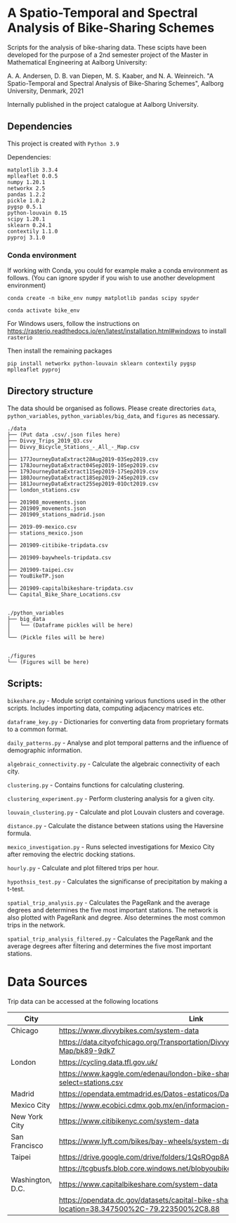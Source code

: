 # A Spatio-Temporal and Spectral Analysis of Bike-Sharing Schemes

Scripts for the analysis of bike-sharing data. These scipts have been developed for the purpose of a 2nd semester project of the Master in Mathematical Engineering at Aalborg University:

A. A. Andersen, D. B. van Diepen, M. S. Kaaber, and N. A. Weinreich. "A Spatio-Temporal and Spectral Analysis of Bike-Sharing Schemes", Aalborg University, Denmark, 2021

Internally published in the project catalogue at Aalborg University.


## Dependencies
This project is created with `Python 3.9`

Dependencies:
```
matplotlib 3.3.4
mplleaflet 0.0.5
numpy 1.20.1
networkx 2.5
pandas 1.2.2
pickle 1.0.2
pygsp 0.5.1
python-louvain 0.15
scipy 1.20.1
sklearn 0.24.1
contextily 1.1.0
pyproj 3.1.0
```

### Conda environment
If working with Conda, you could for example make a conda environment as follows. (You can ignore spyder if you wish to use another development environment)

```
conda create -n bike_env numpy matplotlib pandas scipy spyder

conda activate bike_env
```
For Windows users, follow the instructions on https://rasterio.readthedocs.io/en/latest/installation.html#windows to install `rasterio`

Then install the remaining packages
```
pip install networkx python-louvain sklearn contextily pygsp mplleaflet pyproj
```

## Directory structure

The data should be organised as follows. Please create directories `data`, `python_variables`, `python_variables/big_data`, and `figures` as necessary.

```
./data
├── (Put data .csv/.json files here)
├── Divvy_Trips_2019_Q3.csv
├── Divvy_Bicycle_Stations_-_All_-_Map.csv
│
├── 177JourneyDataExtract28Aug2019-03Sep2019.csv
├── 178JourneyDataExtract04Sep2019-10Sep2019.csv
├── 179JourneyDataExtract11Sep2019-17Sep2019.csv
├── 180JourneyDataExtract18Sep2019-24Sep2019.csv
├── 181JourneyDataExtract25Sep2019-01Oct2019.csv
├── london_stations.csv
│
├── 201908_movements.json
├── 201909_movements.json
├── 201909_stations_madrid.json
│
├── 2019-09-mexico.csv
├── stations_mexico.json
│
├── 201909-citibike-tripdata.csv
│
├── 201909-baywheels-tripdata.csv
│
├── 201909-taipei.csv
├── YouBikeTP.json
│
├── 201909-capitalbikeshare-tripdata.csv
└── Capital_Bike_Share_Locations.csv


./python_variables
├── big_data
│   └── (Dataframe pickles will be here)
│
└── (Pickle files will be here)


./figures
└── (Figures will be here)
```

## Scripts:

`bikeshare.py`
	- Module script containing various functions used in the other scripts. Includes importing data, computing adjacency matrices etc.

`dataframe_key.py`
	- Dictionaries for converting data from proprietary formats to a common format.

`daily_patterns.py`
	- Analyse and plot temporal patterns and the influence of demographic information.

`algebraic_connectivity.py`
	- Calculate the algebraic connectivity of each city.

`clustering.py`
	- Contains functions for calculating clustering.

`clustering_experiment.py`
	- Perform clustering analysis for a given city.

`louvain_clustering.py`
	- Calculate and plot Louvain clusters and coverage.

`distance.py`
	- Calculate the distance between stations using the Haversine formula.

`mexico_investigation.py`
	- Runs selected investigations for Mexico City after removing the electric docking stations.

`hourly.py`
	- Calculate and plot filtered trips per hour.

`hypothsis_test.py`
	- Calculates the significanse of precipitation by making a t-test.

`spatial_trip_analysis.py`
	- Calculates the PageRank and the average degrees and determines the five most important stations. The network is also plotted with PageRank and degree. Also determines the most common trips in the network.

`spatial_trip_analysis_filtered.py`
	- Calculates the PageRank and the average degrees after filtering and determines the five most important stations.

# Data Sources
Trip data can be accessed at the following locations

| City             | Link                                                                                                         |
|------------------|--------------------------------------------------------------------------------------------------------------|
| Chicago          | https://www.divvybikes.com/system-data                                                                       |
|                  | https://data.cityofchicago.org/Transportation/Divvy-Bicycle-Stations-All-Map/bk89-9dk7                       |
| London           | https://cycling.data.tfl.gov.uk/                                                                             |
|                  | https://www.kaggle.com/edenau/london-bike-sharing-system-data?select=stations.csv                            |
| Madrid           | https://opendata.emtmadrid.es/Datos-estaticos/Datos-generales-(1)                                            |
| Mexico City      | https://www.ecobici.cdmx.gob.mx/en/informacion-del-servicio/open-data                                        |
| New York City    | https://www.citibikenyc.com/system-data                                                                      |
| San Francisco    | https://www.lyft.com/bikes/bay-wheels/system-data                                                            |
| Taipei           | https://drive.google.com/drive/folders/1QsROgp8AcER6qkTJDxpuV8Mt1Dy6lGQO                                     |
|                  | https://tcgbusfs.blob.core.windows.net/blobyoubike/YouBikeTP.json                                            |
| Washington, D.C. | https://www.capitalbikeshare.com/system-data                                                                 |
|                  | https://opendata.dc.gov/datasets/capital-bike-share-locations/explore?location=38.347500%2C-79.223500%2C8.88 |
